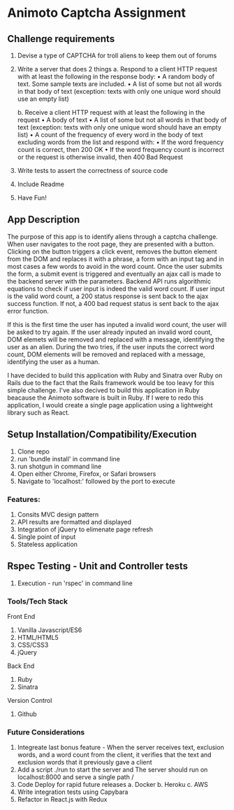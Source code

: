 # Animoto Captcha Assignment

## Challenge requirements
1.	Devise a type of CAPTCHA for troll aliens to keep them out of forums
2.	Write a server that does 2 things
	a. Respond to a client HTTP request with at least the following in the response body:
		• A random body of text. Some sample texts are included.
		• A list of some but not all words in that body of text (exception: texts with only one unique word should use an empty 		list)
		
	b. Receive a client HTTP request with at least the following in the request
		• A body of text
		• A list of some but not all words in that body of text (exception: texts with only one unique word should have an empty 		list)
		• A count of the frequency of every word in the body of text excluding words from the list 
	   and respond with:
	   	• If the word frequency count is correct, then 200 OK
		• If the word frequency count is incorrect or the request is otherwise invalid, then 400 Bad Request
		
3.	Write tests to assert the correctness of source code
4.	Include Readme
5.	Have Fun!

## App Description

The purpose of this app is to identify aliens through a captcha challenge. When user navigates to the root page, they are presented with a button. Clicking on the button triggers a click event, removes the button element from the DOM and replaces it with a phrase, a form with an input tag and in most cases a few words to avoid in the word count. Once the user submits the form, a submit event is triggered and eventually an ajax call is made to the backend server with the parameters. Backend API runs algorithmic equations to check if user input is indeed the valid word count. If user input is the valid word count, a 200 status response is sent back to the ajax success function. If not, a 400 bad request status is sent back to the ajax error function. 

If this is the first time the user has inputed a invalid word count, the user will be asked to try again. If the user already inputed an invalid word count, DOM elemets will be removed and replaced with a message, identifying the user as an alien. During the two tries, if the user inputs the correct word count, DOM elements will be removed and replaced with a message, identifying the user as a human.

I have decided to build this application with Ruby and Sinatra over Ruby on Rails due to the fact that the Rails framework would be too leavy for this simple challenge. I've also decived to build this application in Ruby beacause the Animoto software is built in Ruby. If I were to redo this application, I would create a single page application using a lightweight library such as React.

## Setup Installation/Compatibility/Execution
1.	Clone repo
2.	run 'bundle install' in command line
3.	run shotgun in command line
2.	Open either Chrome, Firefox, or Safari browsers
3.	Navigate to 'localhost:' followed by the port to execute

### Features:
1.	Consits MVC design pattern
2.	API results are formatted and displayed
3.	Integration of jQuery to elimenate page refresh
4.  Single point of input
5.  Stateless application

## Rspec Testing - Unit and Controller tests
1.	Execution - run 'rspec' in command line

### Tools/Tech Stack
Front End
1.	Vanilla Javascript/ES6
2.	HTML/HTML5
3.	CSS/CSS3
4.	jQuery

Back End
1.	Ruby
2.	Sinatra

Version Control
1) Github

###	Future Considerations 
1. Integreate last bonus feature - When the server receives text, exclusion words, and a word count from the client, it verifies that the text and exclusion words that it previously gave a client
2. Add a script ./run to start the server and The server should run on localhost:8000 and serve a single path /
3.	Code Deploy for rapid future releases
		a.	Docker
		b.	Heroku
		c.	AWS
4. Write integration tests using Capybara
5.	Refactor in React.js with Redux


